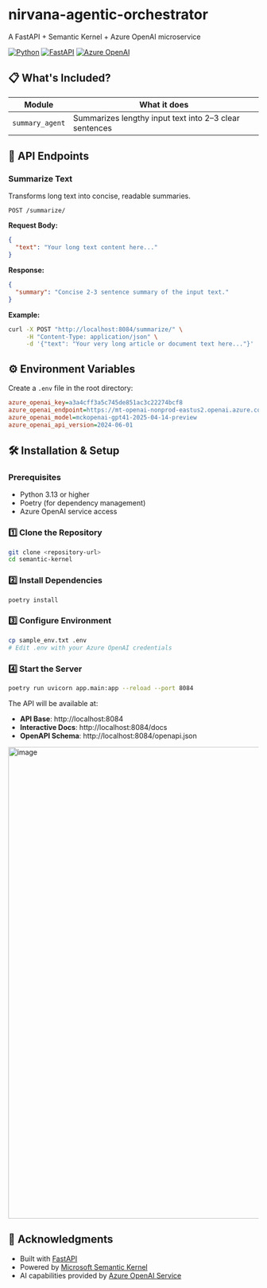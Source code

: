 # nirvana-agentic-orchestrator

A FastAPI + Semantic Kernel + Azure OpenAI microservice

[![Python](https://img.shields.io/badge/python-3.8+-blue.svg)](https://www.python.org/downloads/)
[![FastAPI](https://img.shields.io/badge/FastAPI-0.100+-green.svg)](https://fastapi.tiangolo.com/)
[![Azure OpenAI](https://img.shields.io/badge/Azure%20OpenAI-GPT--4-orange.svg)](https://azure.microsoft.com/en-us/products/ai-services/openai-service)

## 📋 What's Included?

| **Module**                    | **What it does**                                         |
|-------------------------------|----------------------------------------------------------|
| `summary_agent`               | Summarizes lengthy input text into 2–3 clear sentences  |

## 🔗 API Endpoints

### Summarize Text
Transforms long text into concise, readable summaries.

```http
POST /summarize/
```

**Request Body:**
```json
{
  "text": "Your long text content here..."
}
```

**Response:**
```json
{
  "summary": "Concise 2-3 sentence summary of the input text."
}
```

**Example:**
```bash
curl -X POST "http://localhost:8084/summarize/" \
     -H "Content-Type: application/json" \
     -d '{"text": "Your very long article or document text here..."}'
```

## ⚙️ Environment Variables

Create a `.env` file in the root directory:

```ini
azure_openai_key=a3a4cff3a5c745de851ac3c22274bcf8
azure_openai_endpoint=https://mt-openai-nonprod-eastus2.openai.azure.com/
azure_openai_model=mckopenai-gpt41-2025-04-14-preview
azure_openai_api_version=2024-06-01
```

## 🛠️ Installation & Setup

### Prerequisites
- Python 3.13 or higher
- Poetry (for dependency management)
- Azure OpenAI service access

### 1️⃣ Clone the Repository
```bash
git clone <repository-url>
cd semantic-kernel
```

### 2️⃣ Install Dependencies
```bash
poetry install
```

### 3️⃣ Configure Environment
```bash
cp sample_env.txt .env
# Edit .env with your Azure OpenAI credentials
```

### 4️⃣ Start the Server
```bash
poetry run uvicorn app.main:app --reload --port 8084
```

The API will be available at:
- **API Base**: http://localhost:8084
- **Interactive Docs**: http://localhost:8084/docs
- **OpenAPI Schema**: http://localhost:8084/openapi.json

<img width="1419" height="948" alt="image" src="https://github.com/user-attachments/assets/58686047-bdab-4c89-80fe-83905d252b09" />


## 🙏 Acknowledgments

- Built with [FastAPI](https://fastapi.tiangolo.com/)
- Powered by [Microsoft Semantic Kernel](https://github.com/microsoft/semantic-kernel)
- AI capabilities provided by [Azure OpenAI Service](https://azure.microsoft.com/en-us/products/ai-services/openai-service)

